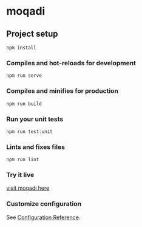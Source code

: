 # moqadi

## Project setup
```
npm install
```

### Compiles and hot-reloads for development
```
npm run serve
```

### Compiles and minifies for production
```
npm run build
```

### Run your unit tests
```
npm run test:unit
```

### Lints and fixes files
```
npm run lint
```

### Try it live
[visit moqadi here](https://moqadi.com)

### Customize configuration
See [Configuration Reference](https://cli.vuejs.org/config/).
